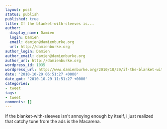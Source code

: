 ```yaml
---
layout: post
status: publish
published: true
title: If the blanket-with-sleeves is...
author:
  display_name: Damien
  login: Damien
  email: damien@damienburke.org
  url: http://damienburke.org
author_login: Damien
author_email: damien@damienburke.org
author_url: http://damienburke.org
wordpress_id: 1035
wordpress_url: http://www.damienburke.org/2010/10/29/if-the-blanket-with-sleeves-is/
date: '2010-10-29 06:51:27 +0000'
date_gmt: '2010-10-29 11:51:27 +0000'
categories:
- tweet
tags:
- tweet
comments: []
---
```

<p>If the blanket-with-sleeves isn't annoying enough by itself, i just realized that catchy tune from the ads is the Macarena.</p>
